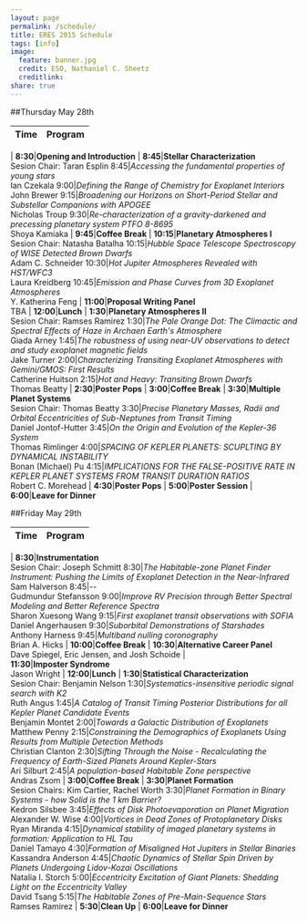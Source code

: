 ```yaml
---
layout: page
permalink: /schedule/
title: ERES 2015 Schedule
tags: [info]
image:
  feature: banner.jpg
  credit: ESO, Nathaniel C. Sheetz
  creditlink: 
share: true
---
```


##Thursday May 28th

Time | Program
------|-----------
 | 
**8:30**|**Opening and Introduction**
 | 
**8:45**|**Stellar Characterization**<br>Sesion Chair: Taran Esplin
8:45|*Accessing the fundamental properties of young stars*<br>Ian Czekala
9:00|*Defining the Range of Chemistry for Exoplanet Interiors*<br>John Brewer
9:15|*Broadening our Horizons on Short-Period Stellar and Substellar Companions with APOGEE*<br>Nicholas Troup
9:30|*Re-characterization of a gravity-darkened and precessing  planetary system PTFO 8-8695*<br>Shoya Kamiaka
 | 
**9:45**|**Coffee Break**
 | 
**10:15**|**Planetary Atmospheres I**<br>Sesion Chair: Natasha Batalha
10:15|*Hubble Space Telescope Spectroscopy of WISE Detected Brown Dwarfs*<br>Adam C. Schneider
10:30|*Hot Jupiter Atmospheres Revealed with HST/WFC3*<br>Laura Kreidberg
10:45|*Emission and Phase Curves from 3D Exoplanet Atmospheres*<br>Y. Katherina Feng
 | 
**11:00**|**Proposal Writing Panel**<br>TBA
 | 
**12:00**|**Lunch**
 | 
**1:30**|**Planetary Atmospheres II**<br>Sesion Chair: Ramses Ramirez
1:30|*The Pale Orange Dot: The Climactic and Spectral Effects of Haze in Archaen Earth's Atmosphere*<br>Giada Arney
1:45|*The robustness of using near-UV observations to detect and study exoplanet magnetic fields*<br>Jake Turner
2:00|*Characterizing Transiting Exoplanet Atmospheres with Gemini/GMOS: First Results*<br>Catherine Huitson
2:15|*Hot and Heavy: Transiting Brown Dwarfs*<br>Thomas Beatty
 | 
**2:30**|**Poster Pops**
 | 
**3:00**|**Coffee Break**
 | 
**3:30**|**Multiple Planet Systems**<br>Sesion Chair: Thomas Beatty
3:30|*Precise Planetary Masses, Radii and Orbital Eccentricities of Sub-Neptunes from Transit Timing*<br>Daniel Jontof-Hutter
3:45|*On the Origin and Evolution of the Kepler-36 System*<br>Thomas Rimlinger
4:00|*SPACING OF KEPLER PLANETS: SCUPLTING BY DYNAMICAL INSTABILITY*<br>Bonan (Michael) Pu
4:15|*IMPLICATIONS FOR THE FALSE-POSITIVE RATE IN KEPLER PLANET SYSTEMS FROM TRANSIT DURATION RATIOS*<br>Robert C. Morehead
 | 
**4:30**|**Poster Pops**
 | 
**5:00**|**Poster Session**
 |  
**6:00**|**Leave for Dinner**

##Friday May 29th

Time | Program
------|-----------
 | 
**8:30**|**Instrumentation**<br>Sesion Chair: Joseph Schmitt
8:30|*The Habitable-zone Planet Finder Instrument: Pushing the Limits of Exoplanet Detection in the Near-Infrared*<br>Sam Halverson
8:45|*--*<br>Gudmundur Stefansson
9:00|*Improve RV Precision through Better Spectral Modeling and Better Reference Spectra*<br>Sharon Xuesong Wang
9:15|*First exoplanet transit observations with SOFIA*<br>Daniel Angerhausen
9:30|*Suborbital Demonstrations of Starshades*<br>Anthony Harness
9:45|*Multiband nulling coronography*<br>Brian A. Hicks
 | 
**10:00**|**Coffee Break**
 | 
**10:30**|**Alternative Career Panel**<br>Dave Spiegel, Eric Jensen, and Josh Schoide
 |  
**11:30**|**Imposter Syndrome**<br>Jason Wright
 | 
**12:00**|**Lunch**
 | 
**1:30**|**Statistical Characterization**<br>Sesion Chair: Benjamin Nelson
1:30|*Systematics-insensitive periodic signal search with K2*<br>Ruth Angus
1:45|*A Catalog of Transit Timing Posterior Distributions for all Kepler Planet Candidate Events*<br>Benjamin Montet
2:00|*Towards a Galactic Distribution of Exoplanets*<br>Matthew Penny
2:15|*Constraining the Demographics of Exoplanets Using Results from Multiple Detection Methods*<br>Christian Clanton
2:30|*Sifting Through the Noise - Recalculating the Frequency of Earth-Sized Planets Around Kepler-Stars*<br>Ari Silburt
2:45|*A population-based Habitable Zone perspective*<br>Andras Zsom
 | 
**3:00**|**Coffee Break**
 | 
**3:30**|**Planet Formation**<br>Sesion Chairs: Kim Cartier, Rachel Worth
3:30|*Planet Formation in Binary Systems - how Solid is the 1 km Barrier?*<br>Kedron Silsbee
3:45|*Effects of Disk Photoevaporation on Planet Migration*<br>Alexander W. Wise
4:00|*Vortices in Dead Zones of Protoplanetary Disks*<br>Ryan Miranda
4:15|*Dynamical stability of imaged planetary systems in formation: Application to HL Tau*<br>Daniel Tamayo
4:30|*Formation of Misaligned Hot Jupiters in Stellar Binaries*<br>Kassandra Anderson
4:45|*Chaotic Dynamics of Stellar Spin Driven by Planets Undergoing Lidov-Kozai Oscillations*<br>Natalia I. Storch
5:00|*Eccentricity Excitation of Giant Planets: Shedding Light on the Eccentricity Valley*<br>David Tsang
5:15|*The Habitable Zones of Pre-Main-Sequence Stars*<br>Ramses Ramirez
 | 
**5:30**|**Clean Up**
 | 
**6:00**|**Leave for Dinner**

